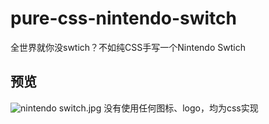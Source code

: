 # pure-css-nintendo-switch
全世界就你没swtich？不如纯CSS手写一个Nintendo Swtich

## 预览
![nintendo switch.jpg](https://ae02.alicdn.com/kf/H683fff946dae46c0b4be624f2d908eff6.png)
没有使用任何图标、logo，均为css实现
